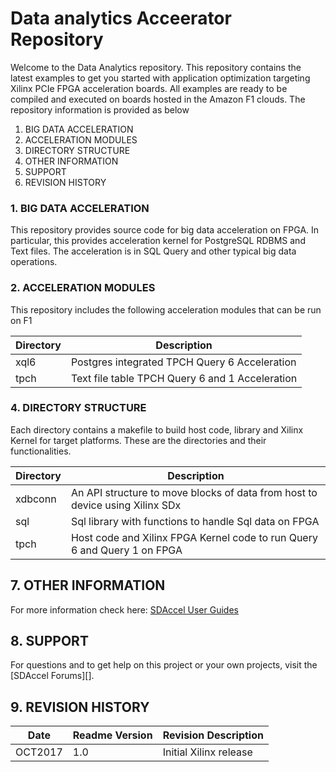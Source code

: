 Data analytics Acceerator Repository
===========================

Welcome to the Data Analytics repository. This repository contains the latest examples to get you started with application optimization targeting Xilinx PCIe FPGA acceleration boards. All examples are ready to be compiled and executed on boards hosted in the Amazon F1 clouds. The repository information is provided as below

1. BIG DATA ACCELERATION
2. ACCELERATION MODULES
3. DIRECTORY STRUCTURE
7. OTHER INFORMATION
8. SUPPORT
9. REVISION HISTORY


### 1. BIG DATA ACCELERATION
This repository provides source code for big data acceleration on FPGA. In particular, this provides acceleration kernel for PostgreSQL RDBMS and Text files. The acceleration is in SQL Query and other typical big data operations.

### 2. ACCELERATION MODULES

This repository includes the following acceleration modules that can be run on F1

Directory    | Description
-------------|----------------------------------------------------------------------------
xql6         | Postgres integrated TPCH Query 6 Acceleration
tpch         | Text file table TPCH Query 6 and 1 Acceleration

### 4. DIRECTORY STRUCTURE
Each directory contains a makefile to build host code, library and Xilinx Kernel for target platforms. These are the directories and their functionalities.

Directory    | Description
-------------|----------------------------------------------------------------------------
xdbconn      | An API structure to move blocks of data from host to device using Xilinx SDx
sql          | Sql library with functions to handle Sql data on FPGA
tpch         | Host code and Xilinx FPGA Kernel code to run Query 6 and Query 1 on FPGA


## 7. OTHER INFORMATION

For more information check here:
[SDAccel User Guides](https://www.xilinx.com/support/documentation/sw_manuals/xilinx2017_1/ug1023-sdaccel-user-guide.pdf)

## 8. SUPPORT
For questions and to get help on this project or your own projects, visit the [SDAccel Forums][].

## 9. REVISION HISTORY

Date    | Readme Version | Revision Description
--------|----------------|-------------------------
OCT2017 | 1.0            | Initial Xilinx release


